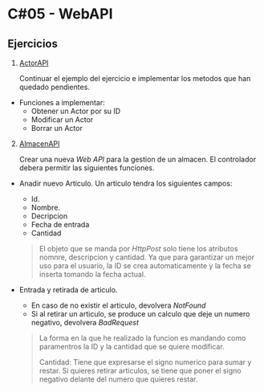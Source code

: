 # C#05 - WebAPI

## Ejercicios
1. [ActorAPI](https://github.com/dahurtado/LemonCode/tree/main/csharp/WebAPISol/WebAPI)

	Continuar el ejemplo del ejercicio e implementar los metodos que han quedado pendientes.
 - Funciones a implementar:
	- Obtener un Actor por su ID
	- Modificar un Actor
	- Borrar un Actor

2. [AlmacenAPI](https://github.com/dahurtado/LemonCode/tree/main/csharp/WebAPISol/AlmacenAPI)

	Crear una nueva *Web API* para la gestion de un almacen. El controlador debera permitir las siguientes funciones.

 - Anadir nuevo Articulo. Un articulo tendra los siguientes campos:
	
	- Id.
	- Nombre.
	- Decripcion
	- Fecha de entrada
	- Cantidad

	> El objeto que se manda por *HttpPost* solo tiene los atributos nomnre, descripcion y cantidad. Ya que para garantizar un mejor uso para el usuario, la ID se crea automaticamente y la fecha se inserta tomando la fecha actual.
 - Entrada y retirada de articulo.
	- En caso de no existir el articulo, devolvera *NotFound*
	- Si al retirar un articulo, se produce un calculo que deje un numero negativo, devolvera *BadRequest*
	> La forma en la que he realizado la funcion es mandando como paramentros la ID y la cantidad que se quiere modificar.
	>
	> Cantidad: Tiene que expresarse el signo numerico para sumar y restar. Si quieres retirar articulos, se tiene que poner el signo negativo delante del numero que quieres restar.